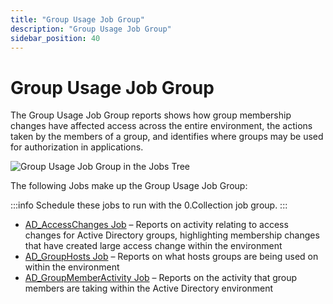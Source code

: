 ```yaml
---
title: "Group Usage Job Group"
description: "Group Usage Job Group"
sidebar_position: 40
---
```


# Group Usage Job Group

The Group Usage Job Group reports shows how group membership changes have affected access across the
entire environment, the actions taken by the members of a group, and identifies where groups may be
used for authorization in applications.

![Group Usage Job Group in the Jobs Tree](/images/accessanalyzer/12.0/solutions/activedirectory/activity/groupusage/jobstree.webp)

The following Jobs make up the Group Usage Job Group:

:::info
Schedule these jobs to run with the 0.Collection job group.
:::


- [AD_AccessChanges Job](/docs/accessanalyzer/12.0/solutions/activedirectory/activity/groupusage/ad_accesschanges.md) – Reports on activity relating to access changes for
  Active Directory groups, highlighting membership changes that have created large access change
  within the environment
- [AD_GroupHosts Job](/docs/accessanalyzer/12.0/solutions/activedirectory/activity/groupusage/ad_grouphosts.md) – Reports on what hosts groups are being used on within the
  environment
- [AD_GroupMemberActivity Job](/docs/accessanalyzer/12.0/solutions/activedirectory/activity/groupusage/ad_groupmemberactivity.md) – Reports on the activity that group
  members are taking within the Active Directory environment
